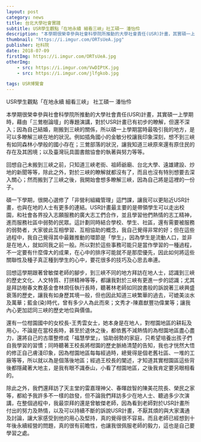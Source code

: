 ```yaml
---
layout: post
category: news
title: 台北大學社會實踐
subtitle: USR學生觀點「在地永續 細看三峽」社工碩一 潘怡伶
description: "本學期很榮幸參與社會科學院所推動的大學社會責任(USR)計畫，其實碩一上學期時，藉由「三鶯樹論壇」的專題演講，對於USR計畫已有初步的瞭解..."
thumbnail: "https://i.imgur.com/ORTsUeA.jpg"
publisher: 社科院
date: 2018-07-09
firstImg: https://i.imgur.com/ORTsUeA.jpg
otherImg:
    - src: https://i.imgur.com/VwDIPtK.jpg
    - src: https://i.imgur.com/jlfgkob.jpg

tags: USR博覽會
---
```


USR學生觀點「在地永續 細看三峽」
社工碩一 潘怡伶

本學期很榮幸參與社會科學院所推動的大學社會責任(USR)計畫，其實碩一上學期時，藉由「三鶯樹論壇」的專題演講，對於USR計畫已有初步的瞭解，但還不深入；因為自己結婚，剛搬到三峽的關係，所以碩一上學期當時最吸引我的地方，是可以多瞭解三峽在地的狀況。例如插角國小的金敏分校讓我印象深刻，想不到三峽有如同森林小學般的國小存在；三鶯部落的狀況，讓我知道三峽原來還有原住民的存在及其困境；以及臺灣玩具圖書館協會的執著與努力等等。

回想自己未搬到三峽之前，只知道三峽老街、祖師爺廟、台北大學、遠雄建設、炒地的新聞等等，除此之外，對於三峽的瞭解就都沒有了，而且也沒有特別想要去深入關心；然而搬到了三峽之後，我開始會想多瞭解三峽，因為自己將是這裡的一份子。

碩一下學期，很開心選修了「非營利組織管理」這門課，讓我可以更貼近USR計畫，也與在地的人士有更多的連結。USR計畫最主要的是帶領學生可以走出校園，和社會各界投入志願服務的廣大志工們合作，並且學習他們熱情的志工精神，進而服務社區中弱勢的民眾。這計劃同時結合學校、學生、社區，還有需要被服務的弱勢者，大家彼此互相學習、互相協助的概念，我自己覺得非常的好；但在這些過程中，我自己覺得其中最難推動的環節是「學生」，因為學生是流動人口，並非是在地人，就如同我之前一般。所以對於這些事務可能只是當作學習的一種過程，不一定要有什麼偉大的成果，在心中的排序可能就不是那麼優先，因此如何將這些關聯性及種子真正種到學生的心中，要花很多的技巧及心思去串連。

回想這學期跟著曾敏傑老師的腳步，到三峽不同的地方拜訪在地人士，認識到三峽的歷史文化、人文特質、打拼精神等等，都讓我對於三峽有更進一步的認識；尤其是拜訪樹春文教基金會林烱任執行長時，聽著林老師如同說書般的訴說著三峽興盛衰落的歷史，讓我有如身歷其境一般，但也因此知道三峽繁華的過去，可媲美淡水及萬華；藍金(染)時代，曾有多少人為此而來；文秀才-陳嘉猷豐功偉業等；讓我內心更加認同三峽的歷史地位與價值。

還有一位柑園國中的女校長-王秀雲女士，她本身是在地人，對柑園地區的耕耘及用心，不論是在當校長時，甚至於退休之後，都依舊不減熱情的為柑園地區盡心盡力，還將自己的古厝整修成「福慧學堂」，協助弱勢的家庭，只希望培養出孩子們自我學習的習慣；同時聽著王校長將柑園的歷史脈絡清楚的告知，我也才恍然大悟的修正自己膚淺印象，因為柑園地區每每經過時，總覺得是個老舊社區、一堆的工廠等等，所以就以為是個落後地區；經過王校長的闡述，才知道其實柑園區這些背後都隱藏著大地主，是我有眼不識泰山，小看了柑園地區，之後我肯定要另眼相看的。

除此之外，我們還拜訪了天主堂的雷嘉理神父、春暉啟智的陳美花院長、榮民之家等，都給予我許多不一樣的啟發，但不論我們拜訪多少在地人士、聽過多少次演講，在整個過程中，我最崇拜的還是曾敏傑老師，因為看到老師對於USR計畫所付出的努力及熱情，以及可以持續不斷的訴說USR計畫，不厭其煩的與大家溝通及討論，讓大家感受到他的用心及堅持，真的覺得很不容易。而且老師已經想到十年後永續經營的問題，真的很有前瞻性，也讓我很佩服老師的毅力，這也是自己要學習之處。